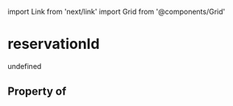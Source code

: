 import Link from 'next/link'
import Grid from '@components/Grid'

# reservationId

undefined

## Property of



